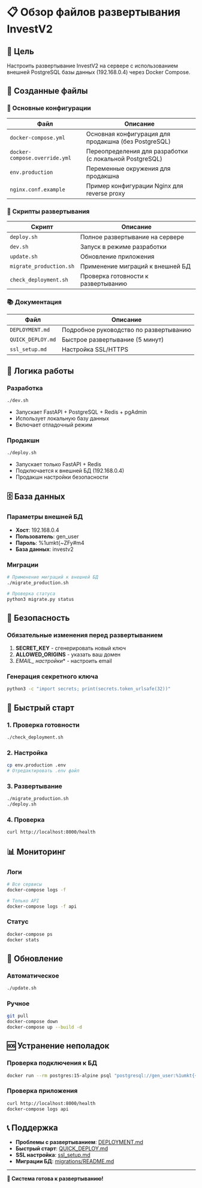 # 📋 Обзор файлов развертывания InvestV2

## 🎯 Цель

Настроить развертывание InvestV2 на сервере с использованием внешней PostgreSQL базы данных (192.168.0.4) через Docker Compose.

## 📁 Созданные файлы

### 🔧 Основные конфигурации

| Файл | Описание |
|------|----------|
| `docker-compose.yml` | Основная конфигурация для продакшна (без PostgreSQL) |
| `docker-compose.override.yml` | Переопределения для разработки (с локальной PostgreSQL) |
| `env.production` | Переменные окружения для продакшна |
| `nginx.conf.example` | Пример конфигурации Nginx для reverse proxy |

### 🚀 Скрипты развертывания

| Скрипт | Описание |
|--------|----------|
| `deploy.sh` | Полное развертывание на сервере |
| `dev.sh` | Запуск в режиме разработки |
| `update.sh` | Обновление приложения |
| `migrate_production.sh` | Применение миграций к внешней БД |
| `check_deployment.sh` | Проверка готовности к развертыванию |

### 📚 Документация

| Файл | Описание |
|------|----------|
| `DEPLOYMENT.md` | Подробное руководство по развертыванию |
| `QUICK_DEPLOY.md` | Быстрое развертывание (5 минут) |
| `ssl_setup.md` | Настройка SSL/HTTPS |

## 🔄 Логика работы

### Разработка
```bash
./dev.sh
```
- Запускает FastAPI + PostgreSQL + Redis + pgAdmin
- Использует локальную базу данных
- Включает отладочный режим

### Продакшн
```bash
./deploy.sh
```
- Запускает только FastAPI + Redis
- Подключается к внешней БД (192.168.0.4)
- Продакшн настройки безопасности

## 🗄️ База данных

### Параметры внешней БД
- **Хост**: 192.168.0.4
- **Пользователь**: gen_user
- **Пароль**: %1umkt{~ZFy#m4
- **База данных**: investv2

### Миграции
```bash
# Применение миграций к внешней БД
./migrate_production.sh

# Проверка статуса
python3 migrate.py status
```

## 🔐 Безопасность

### Обязательные изменения перед развертыванием
1. **SECRET_KEY** - сгенерировать новый ключ
2. **ALLOWED_ORIGINS** - указать ваш домен
3. **EMAIL_* настройки** - настроить email

### Генерация секретного ключа
```bash
python3 -c "import secrets; print(secrets.token_urlsafe(32))"
```

## 🚀 Быстрый старт

### 1. Проверка готовности
```bash
./check_deployment.sh
```

### 2. Настройка
```bash
cp env.production .env
# Отредактировать .env файл
```

### 3. Развертывание
```bash
./migrate_production.sh
./deploy.sh
```

### 4. Проверка
```bash
curl http://localhost:8000/health
```

## 📊 Мониторинг

### Логи
```bash
# Все сервисы
docker-compose logs -f

# Только API
docker-compose logs -f api
```

### Статус
```bash
docker-compose ps
docker stats
```

## 🔄 Обновление

### Автоматическое
```bash
./update.sh
```

### Ручное
```bash
git pull
docker-compose down
docker-compose up --build -d
```

## 🆘 Устранение неполадок

### Проверка подключения к БД
```bash
docker run --rm postgres:15-alpine psql "postgresql://gen_user:%1umkt{~ZFy#m4@192.168.0.4:5432/investv2" -c "SELECT 1;"
```

### Проверка приложения
```bash
curl http://localhost:8000/health
docker-compose logs api
```

## 📞 Поддержка

- **Проблемы с развертыванием**: [DEPLOYMENT.md](DEPLOYMENT.md)
- **Быстрый старт**: [QUICK_DEPLOY.md](QUICK_DEPLOY.md)
- **SSL настройка**: [ssl_setup.md](ssl_setup.md)
- **Миграции БД**: [migrations/README.md](migrations/README.md)

---

**🎉 Система готова к развертыванию!**

